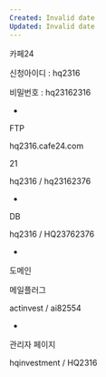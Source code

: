 ```yaml
---
Created: Invalid date
Updated: Invalid date
---
```

카페24

신청아이디 : hq2316

비밀번호 : hq23162316

-

FTP

hq2316.cafe24.com

21

hq2316 / hq23162376

-

DB

hq2316 / HQ23762376

-

도메인

메일플러그

actinvest / ai82554

-

관리자 페이지

hqinvestment / HQ2316